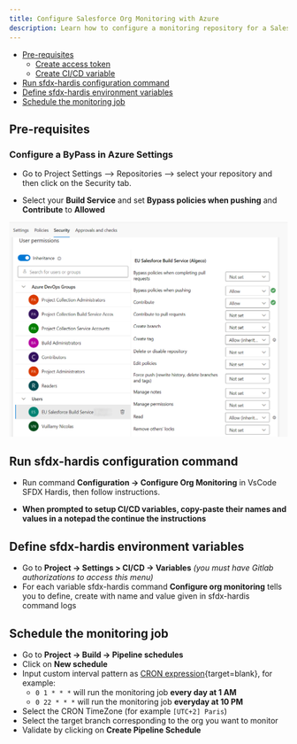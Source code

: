 ```yaml
---
title: Configure Salesforce Org Monitoring with Azure
description: Learn how to configure a monitoring repository for a Salesforce Org, using sfdx-hardis and Azure
---
```

<!-- markdownlint-disable MD013 -->

- [Pre-requisites](#pre-requisites)
   - [Create access token](#create-access-token)
   - [Create CI/CD variable](#create-cicd-variable)
- [Run sfdx-hardis configuration command](#run-sfdx-hardis-configuration-command)
- [Define sfdx-hardis environment variables](#define-sfdx-hardis-environment-variables)
- [Schedule the monitoring job](#schedule-the-monitoring-job)

## Pre-requisites

### Configure a ByPass in Azure Settings

- Go to Project Settings –> Repositories –> select your repository and then click on the Security tab.

- Select your **Build Service** and set **Bypass policies when pushing** and **Contribute** to **Allowed**

![](assets/images/screenshot-azure-bypass-policies.png)

## Run sfdx-hardis configuration command

- Run command **Configuration -> Configure Org Monitoring** in VsCode SFDX Hardis, then follow instructions.

- **When prompted to setup CI/CD variables, copy-paste their names and values in a notepad the continue the instructions**

## Define sfdx-hardis environment variables

- Go to **Project -> Settings > CI/CD -> Variables** _(you must have Gitlab authorizations to access this menu)_
- For each variable sfdx-hardis command **Configure org monitoring** tells you to define, create with name and value given in sfdx-hardis command logs

## Schedule the monitoring job

- Go to **Project -> Build -> Pipeline schedules**
- Click on **New schedule**
- Input custom interval pattern as [CRON expression](https://crontab.cronhub.io/){target=blank}, for example:
  - `0 1 * * *` will run the monitoring job **every day at 1 AM**
  - `0 22 * * *` will run the monitoring job **everyday at 10 PM**
- Select the CRON TimeZone (for example `[UTC+2] Paris`)
- Select the target branch corresponding to the org you want to monitor
- Validate by clicking on **Create Pipeline Schedule**

